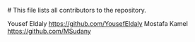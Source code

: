 \# This file lists all contributors to the repository.

Yousef Eldaly <https://github.com/YousefEldaly>
Mostafa Kamel <https://github.com/MSudany>